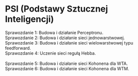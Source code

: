 # PSI (Podstawy Sztucznej Inteligencji) 

Sprawozdanie 1: Budowa i działanie Perceptronu.<br>
Sprawozdanie 2: Budowa i działanie sieci jednowarstwowej.<br>
Sprawozdanie 3: Budowa i działanie sieci wielowarstwowej typu feedforward.<br>
Sprawozdanie 4:	Uczenie sieci regułą Hebba.<br>  		
Sprawozdanie 5: Budowa i działanie sieci Kohonena dla WTA.<br>
Sprawozdanie 6: Budowa i działanie sieci Kohonena dla WTM.<br>
